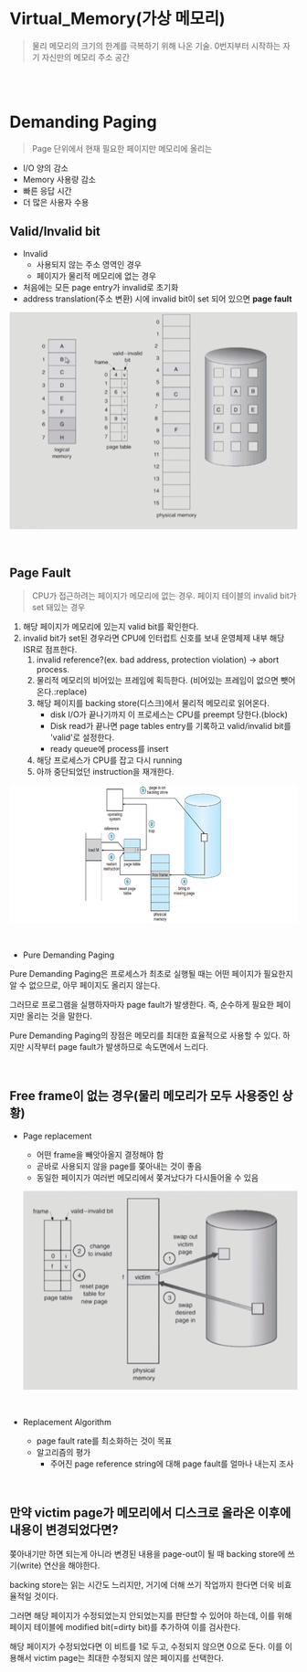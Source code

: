 # Virtual_Memory(가상 메모리)
> 물리 메모리의 크기의 한계를 극복하기 위해 나온 기술. 0번지부터 시작하는 자기 자신만의 메모리 주소 공간 

<br><br>

# Demanding Paging
> Page 단위에서 현재 필요한 페이지만 메모리에 올리는 

- I/O 양의 감소
- Memory 사용량 감소
- 빠른 응답 시간
- 더 많은 사용자 수용

## Valid/Invalid bit
- Invalid
    - 사용되지 않는 주소 영역인 경우
    - 페이지가 물리적 메모리에 없는 경우
- 처음에는 모든 page entry가 invalid로 초기화
- address translation(주소 변환) 시에 invalid bit이 set 되어 있으면 __page fault__

![memory](../../OS/img/Virtual_Memory1/memory.png)

<br>

## Page Fault
> CPU가 접근하려는 페이지가 메모리에 없는 경우. 페이지 테이블의 invalid bit가 set 돼있는 경우

1. 해당 페이지가 메모리에 있는지 valid bit를 확인한다.
2. invalid bit가 set된 경우라면 CPU에 인터럽트 신호를 보내 운영체제 내부 해당 ISR로 점프한다.
    1. invalid reference?(ex. bad address, protection violation) -> abort process.
    2. 물리적 메모리의 비어있는 프레임에 획득한다. (비어있는 프레임이 없으면 뺏어온다.:replace)
    3. 해당 페이지를 backing store(디스크)에서 물리적 메모리로 읽어온다.
        - disk I/O가 끝나기까지 이 프로세스는 CPU를 preempt 당한다.(block)
        - Disk read가 끝나면 page tables entry를 기록하고 valid/invalid bit를 'valid'로 설정한다.
        - ready queue에 process를 insert
    4. 해당 프로세스가 CPU를 잡고 다시 running
    5. 아까 중단되었던 instruction을 재개한다.


![pageFault](../../OS/img/Virtual_Memory1/pageFault.png)

<br>

- Pure Demanding Paging

Pure Demanding Paging은 프로세스가 최초로 실행될 때는 어떤 페이지가 필요한지 알 수 없으므로, 아무 페이지도 올리지 않는다. 

그러므로 프로그램을 실행하자마자 page fault가 발생한다. 즉, 순수하게 필요한 페이지만 올리는 것을 말한다. 

Pure Demanding Paging의 장점은 메모리를 최대한 효율적으로 사용할 수 있다. 하지만 시작부터 page fault가 발생하므로 속도면에서 느리다.

<br>

## Free frame이 없는 경우(물리 메모리가 모두 사용중인 상황)

- Page replacement

    - 어떤 frame을 빼앗아올지 결정해야 함
    - 곧바로 사용되지 않을 page를 쫒아내는 것이 좋음
    - 동일한 페이지가 여러번 메모리에서 쫒겨났다가 다시들어올 수 있음

    ![replacement](../../OS/img/Virtual_Memory1/replacement.png)

    <br>

- Replacement Algorithm

    - page fault rate를 최소화하는 것이 목표
    - 알고리즘의 평가
        - 주어진 page reference string에 대해 page fault를 얼마나 내는지 조사

<br>

## 만약 victim page가 메모리에서 디스크로 올라온 이후에 내용이 변경되었다면?

쫒아내기만 하면 되는게 아니라 변경된 내용을 page-out이 될 때 backing store에 쓰기(write) 연산을 해야한다.

backing store는 읽는 시간도 느리지만, 거기에 더해 쓰기 작업까지 한다면 더욱 비효율적일 것이다.

그러면 해당 페이지가 수정되었는지 안되었는지를 판단할 수 있어야 하는데, 이를 위해 페이지 테이블에 modified bit(=dirty bit)를 추가하여 이를 검사한다.

해당 페이지가 수정되었다면 이 비트를 1로 두고, 수정되지 않으면 0으로 둔다. 이를 이용해서 victim page는 최대한 수정되지 않은 페이지를 선택한다.
